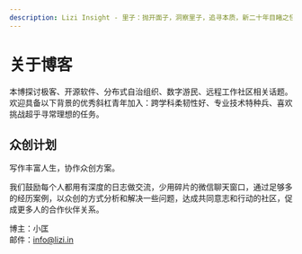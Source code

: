 ```yaml
---
description: Lizi Insight - 里子：抛开面子，洞察里子，追寻本质，新二十年目睹之怪现状。
---
```


# 关于博客

本博探讨极客、开源软件、分布式自治组织、数字游民、远程工作社区相关话题。欢迎具备以下背景的优秀斜杠青年加入：跨学科柔韧性好、专业技术特种兵、喜欢挑战超乎寻常理想的任务。

## 众创计划 <a id="chuang-zuo-ji-hua"></a>

写作丰富人生，协作众创方案。

我们鼓励每个人都用有深度的日志做交流，少用碎片的微信聊天窗口，通过足够多的经历案例，以众创的方式分析和解决一些问题，达成共同意志和行动的社区，促成更多人的合作伙伴关系。

博主：小匡  
邮件：info@lizi.in




